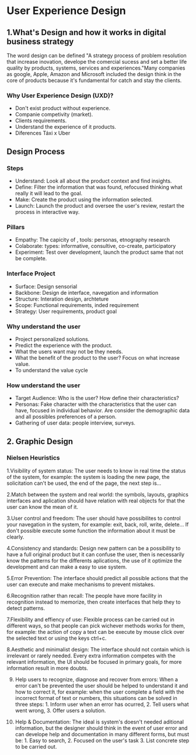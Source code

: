 # **User Experience Design**

## 1.What's Design and how it works in digital business strategy
The word design can be defined "A strategy process of problem resolution that increase inovation, develope the comercial sucess and set a better life quality by products, systems, services and experiences."Many companies as google, Apple, Amazon and Microsoft included the design think in the core of products because it's fundamental for catch and stay the clients.

### Why User Experience Design (UXD)?
  - Don't exist product without experience.
  - Companie competivity (market).
  - Clients requirements.
  - Understand the experience of it products.
  - Diferences Táxi x Uber

## Design Process
  ### Steps
  - Understand: Look all about the product context and find insights.
  - Define: Filter the information that was found, refocused thinking what really it will lead to the goal.
  - Make: Create the product using the information selected.
  - Launch: Launch the product and oversee the user's review, restart the process in interactive way.

  ### Pillars
  - Empathy: The capicity of , tools: personas, etnography research
  - Colaborate: types: informative, consultive, co-create, participatory
  - Experiment: Test over development, launch the product same that not be complete.

  ### Interface Project
  - Surface: Design sensorial
  - Backbone: Design de interface, navegation and information
  - Structure: Interation design, archteture
  - Scope: Functional requirements, inded requirement
  - Strategy: User requirements, product goal

  ### Why understand the user
  - Project personalized solutions.
  - Predict the experience with the product.
  - What the users want may not be they needs.
  - What the benefit of the product to the user? Focus on what increase value.
  - To understand the value cycle 

  ### How understand the user
  - Target Audience: Who is the user? How define their characteristics?
  - Personas: Fake character with the characteristics that the user can have, focused in individual behavior. Are consider the demographic data and all possibles preferences of a person.
  - Gathering of user data: people interview, surveys. 

  ## 2. Graphic Design
  
  ### Nielsen Heuristics
  
  1.Visibility of system status: The user needs to know in real time the status of the system, for example: the system is loading the new page, the solicitation can't be used, the end of the page, the next step is...
  
  2.Match between the system and real world: the symbols, layouts, graphics interfaces and aplication should have relation with real objects for that the user can know the mean of it.  
  
  3.User control and freedom: The user should have possibilites to control your navegation in the system, for example: exit, back, roll, write, delete... If don't possible execute some function the information about it must be clearly.
  
  4.Consistency and standards: Design new pattern can be a possibility to have a  full original product but it can confuse the user, then is necessarily know the patterns for the differents aplications, the use of it optimize the development and can make a easy to use system. 
  
  5.Error Prevention: The interface should predict all possible actions that the user can execute and make mechanisms to prevent mistakes.
  
  6.Recognition rather than recall: The people have more facility in recognition instead to memorize, then create interfaces that help they to detect patterns.
  
  7.Flexibility and effiency of use: Flexible process can be carried out in different ways, so that people can pick wichever methods works for them, for example: the action of copy a text can be execute by mouse click over the selected text or using the keys ctrl+c.
  
  8.Aesthetic and minimalist design: The interface should not contain which is irrelevant or rarely needed. Every extra information competes with the relevant information, the UI should be focused in primary goals, for more information result in more doubts.
  
  9. Help users to recognize, diagnose and recover from errors: When a error can't be prevented the user should be helped to understand it and how to correct it, for example: when the user complete a field with the incorrect format of text or numbers, this situations can be solved in three steps: 1. Inform user when an error has ocurred, 2. Tell users what went wrong, 3. Offer users a solution.

  10. Help & Documentation: The ideal is system's doesn't needed aditional information, but the designer should think in the event of user error and can develope help and documentation in many different forms, but must be: 1. Easy to search, 2. Focused on the user's task 3. List concrete step to be carried out.

